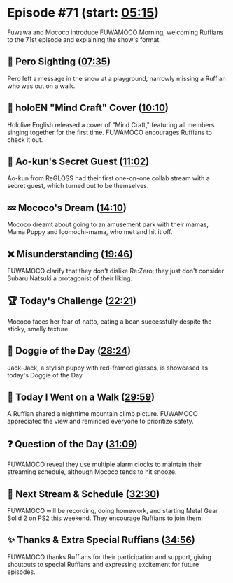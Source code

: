 # Episode #71 (start: [05:15](https://youtu.be/MR38tWe0r38?t=05m15s))

Fuwawa and Mococo introduce FUWAMOCO Morning, welcoming Ruffians to the 71st episode and explaining the show's format.

## 👀 Pero Sighting ([07:35](https://youtu.be/MR38tWe0r38?t=07m35s))

Pero left a message in the snow at a playground, narrowly missing a Ruffian who was out on a walk.

## 🎤 holoEN "Mind Craft" Cover ([10:10](https://youtu.be/MR38tWe0r38?t=10m10s))

Hololive English released a cover of "Mind Craft," featuring all members singing together for the first time. FUWAMOCO encourages Ruffians to check it out.

## 🤫 Ao-kun's Secret Guest ([11:02](https://youtu.be/MR38tWe0r38?t=11m02s))

Ao-kun from ReGLOSS had their first one-on-one collab stream with a secret guest, which turned out to be themselves.

## 💤 Mococo's Dream ([14:10](https://youtu.be/MR38tWe0r38?t=14m10s))

Mococo dreamt about going to an amusement park with their mamas, Mama Puppy and Icomochi-mama, who met and hit it off.

## ❌ Misunderstanding ([19:46](https://youtu.be/MR38tWe0r38?t=19m46s))

FUWAMOCO clarify that they don't dislike Re:Zero; they just don't consider Subaru Natsuki a protagonist of their liking.

## 🏆 Today's Challenge ([22:21](https://youtu.be/MR38tWe0r38?t=22m21s))

Mococo faces her fear of natto, eating a bean successfully despite the sticky, smelly texture.

## 🐶 Doggie of the Day ([28:24](https://youtu.be/MR38tWe0r38?t=28m24s))

Jack-Jack, a stylish puppy with red-framed glasses, is showcased as today's Doggie of the Day.

## 🚶 Today I Went on a Walk ([29:59](https://youtu.be/MR38tWe0r38?t=29m59s))

A Ruffian shared a nighttime mountain climb picture. FUWAMOCO appreciated the view and reminded everyone to prioritize safety.

## ❓ Question of the Day ([31:09](https://youtu.be/MR38tWe0r38?t=31m09s))

FUWAMOCO reveal they use multiple alarm clocks to maintain their streaming schedule, although Mococo tends to hit snooze.

## 📅 Next Stream & Schedule ([32:30](https://youtu.be/MR38tWe0r38?t=32m30s))

FUWAMOCO will be recording, doing homework, and starting Metal Gear Solid 2 on PS2 this weekend. They encourage Ruffians to join them.

## ✨ Thanks & Extra Special Ruffians ([34:56](https://youtu.be/MR38tWe0r38?t=34m56s))

FUWAMOCO thanks Ruffians for their participation and support, giving shoutouts to special Ruffians and expressing excitement for future episodes.
